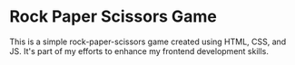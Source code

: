 # Rock Paper Scissors Game

This is a simple rock-paper-scissors game created using HTML, CSS, and JS. 
It's part of my efforts to enhance my frontend development skills.
